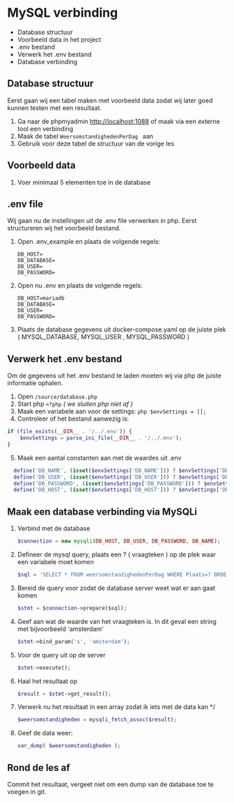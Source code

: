 # MySQL verbinding

- Database structuur
- Voorbeeld data in het project
- .env bestand
- Verwerk het .env bestand
- Database verbinding

## Database structuur
Eerst gaan wij een tabel maken met voorbeeld data zodat wij later goed kunnen testen met een resultaat.
1. Ga naar de phpmyadmin [http://localhost:1088](http://localhost:1088) of maak via een externe tool een verbinding
2. Maak de tabel `WeersomstandighedenPerDag ` aan
3. Gebruik voor deze tabel de structuur van de vorige les

## Voorbeeld data
1. Voer minimaal 5 elementen toe in de database

## .env file
Wij gaan nu de instellingen uit de .env file verwerken in php. Eerst structureren wij het voorbeeld bestand.
1. Open .env_example en plaats de volgende regels:
    ```
    DB_HOST=
    DB_DATABASE=
    DB_USER=
    DB_PASSWORD=
    ```
2. Open nu .env en plaats de volgende regels:
    ```
    DB_HOST=mariadb
    DB_DATABASE=
    DB_USER=
    DB_PASSWORD=
    ```
3. Plaats de database gegevens uit docker-compose.yaml op de juiste plek ( MYSQL_DATABASE, MYSQL_USER , MYSQL_PASSWORD ) 

## Verwerk het .env bestand
Om de gegevens uit het .env bestand te laden moeten wij via php de juiste informatie ophalen.
1. Open `/source/database.php`
2. Start php `<?php` *( we sluiten php niet af )*
3. Maak een variabele aan voor de settings: 
```php $envSettings = []; ```
4. Controleer of het bestand aanwezig is:
```php
if (file_exists(__DIR__ . '/../.env')) {
    $envSettings = parse_ini_file(__DIR__ . '/../.env');
}
```
5. Maak een aantal constanten aan met de waardes uit .env 
```php
  define('DB_NAME', (isset($envSettings['DB_NAME'])) ? $envSettings['DB_NAME'] : 'example');
  define('DB_USER', (isset($envSettings['DB_USER'])) ? $envSettings['DB_USER'] : 'username');
  define('DB_PASSWORD', (isset($envSettings['DB_PASSWORD'])) ? $envSettings['DB_PASSWORD'] : 'pass');
  define('DB_HOST', (isset($envSettings['DB_HOST'])) ? $envSettings['DB_HOST'] : 'mariadb');
```


## Maak een database verbinding via MySQLi
1. Verbind met de database
    ```php 
   $connection = new mysqli(DB_HOST, DB_USER, DB_PASSWORD, DB_NAME); 
   ```
2. Defineer de mysql query, plaats een ? ( vraagteken ) op de plek waar een variabele moet komen
    ```php 
    $sql = 'SELECT * FROM weersomstandighedenPerDag WHERE Plaats=? ORDER BY Datum'; 
    ```
3. Bereid de query voor zodat de database server weet wat er aan gaat komen
    ```php
    $stmt = $connection->prepare($sql);
   ```
4. Geef aan wat de waarde van het vraagteken is. In dit geval een string met bijvoorbeeld 'amsterdam'
    ```php
   $stmt->bind_param('s', 'amsterdam');
    ```
5. Voor de query uit op de server
    ```php
    $stmt->execute();
    ``````
6. Haal het resultaat op
    ```php
    $result = $stmt->get_result();
    ``````
7. Verwerk nu het resultaat in een array zodat ik iets met de data kan */
    ```php
    $weersomstandigheden = mysqli_fetch_assoc($result);
   ```
8. Geef de data weer:
    ```php
    var_dump( $weersomstandigheden );
    ```

## Rond de les af
Commit het resultaat, vergeet niet om een dump van de database toe te voegen in git.
